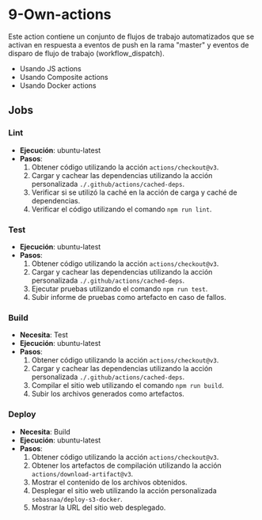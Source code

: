 # 9-Own-actions

Este action contiene un conjunto de flujos de trabajo automatizados que se activan en respuesta a eventos de push en la rama "master" y eventos de disparo de flujo de trabajo (workflow_dispatch).

- Usando JS actions
- Usando Composite actions
- Usando Docker actions

## Jobs

### Lint

- **Ejecución**: ubuntu-latest
- **Pasos**:
  1. Obtener código utilizando la acción `actions/checkout@v3`.
  2. Cargar y cachear las dependencias utilizando la acción personalizada `./.github/actions/cached-deps`.
  3. Verificar si se utilizó la caché en la acción de carga y caché de dependencias.
  4. Verificar el código utilizando el comando `npm run lint`.

### Test

- **Ejecución**: ubuntu-latest
- **Pasos**:
  1. Obtener código utilizando la acción `actions/checkout@v3`.
  2. Cargar y cachear las dependencias utilizando la acción personalizada `./.github/actions/cached-deps`.
  3. Ejecutar pruebas utilizando el comando `npm run test`.
  4. Subir informe de pruebas como artefacto en caso de fallos.

### Build

- **Necesita**: Test
- **Ejecución**: ubuntu-latest
- **Pasos**:
  1. Obtener código utilizando la acción `actions/checkout@v3`.
  2. Cargar y cachear las dependencias utilizando la acción personalizada `./.github/actions/cached-deps`.
  3. Compilar el sitio web utilizando el comando `npm run build`.
  4. Subir los archivos generados como artefactos.

### Deploy

- **Necesita**: Build
- **Ejecución**: ubuntu-latest
- **Pasos**:
  1. Obtener código utilizando la acción `actions/checkout@v3`.
  2. Obtener los artefactos de compilación utilizando la acción `actions/download-artifact@v3`.
  3. Mostrar el contenido de los archivos obtenidos.
  4. Desplegar el sitio web utilizando la acción personalizada `sebasnaa/deploy-s3-docker`.
  5. Mostrar la URL del sitio web desplegado.


